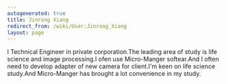 ```yaml
---
autogenerated: true
title: Jinrong Xiang
redirect_from: /wiki/User:Jinrong_Xiang
layout: page
---
```


I Technical Engineer in private corporation.The leading area of study is
life science and image processing.I ofen use Micro-Manger softear.And I
often need to develop adapter of new camera for client.I'm keen on life
science study.And Micro-Manger has brought a lot convenience in my
study.

